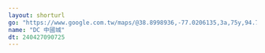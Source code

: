 ```yaml
---
layout: shorturl
go: "https://www.google.com.tw/maps/@38.8998936,-77.0206135,3a,75y,94.76h,90.84t/data=!3m6!1e1!3m4!1sRULR6GFXtmgoHdA_OanSSg!2e0!7i13312!8i6656!5m1!1e2?entry=ttu"
name: "DC 中國城"
dt: 240427090725
---
```

